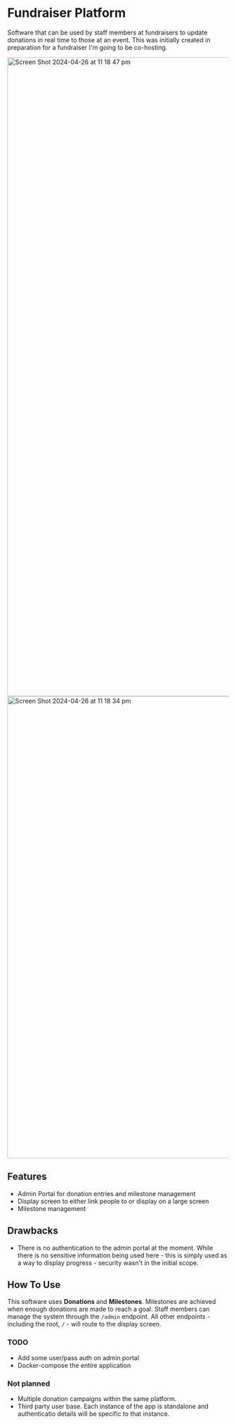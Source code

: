 # Fundraiser Platform

Software that can be used by staff members at fundraisers to update donations in real time to those at an event. This was initially created in preparation for a fundraiser I'm going to be co-hosting. 

<img width="1452" alt="Screen Shot 2024-04-26 at 11 18 47 pm" src="https://github.com/peclarke/fundraiser/assets/30831649/616ee526-cef0-4db9-8b30-2bcbc99dd214">
<img width="1050" alt="Screen Shot 2024-04-26 at 11 18 34 pm" src="https://github.com/peclarke/fundraiser/assets/30831649/b6931bb8-3064-4eed-afe5-2500bd93a8e9">

## Features
- Admin Portal for donation entries and milestone management
- Display screen to either link people to or display on a large screen
- Milestone management

## Drawbacks
- There is no authentication to the admin portal at the moment. While there is no sensitive information being used here - this is simply used as a way to display progress - security wasn't in the initial scope.

## How To Use
This software uses **Donations** and **Milestones**. Milestones are achieved when enough donations are made to reach a goal.
Staff members can manage the system through the `/admin` endpoint. All other endpoints - including the root, `/` - will route to the display screen.

### TODO
- Add some user/pass auth on admin portal
- Docker-compose the entire application

### Not planned
- Multiple donation campaigns within the same platform.
- Third party user base. Each instance of the app is standalone and authenticatio details will be specific to that instance.
